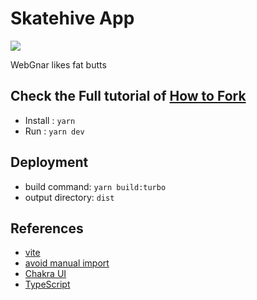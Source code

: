 # Skatehive App

![](https://gifdb.com/images/high/pepe-frog-meme-reading-text-nervous-sweat-3m7pw9rg9d3fyf5f.gif)

WebGnar likes fat butts 

## Check the Full tutorial of [How to Fork](https://docs.skatehive.app/docs/tutorial-extras/fork-skatehive)

- Install : `yarn`
- Run : `yarn dev`

## Deployment

- build command: `yarn build:turbo`
- output directory: `dist`

## References

- [vite](https://vitejs.dev)
- [avoid manual import](https://vitejs.dev/guide/features.html#jsx)
- [Chakra UI](https://chakra-ui.com/)
- [TypeScript](https://www.typescriptlang.org)
